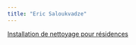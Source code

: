 ```yaml
---
title: "Eric Saloukvadze"
---
```


[Installation de nettoyage pour résidences](notes/formation/P_InstallationNettoyageResidences.md)

